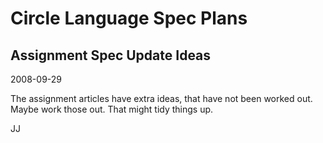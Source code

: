 Circle Language Spec Plans
==========================

Assignment Spec Update Ideas
----------------------------

2008-09-29

The assignment articles have extra ideas, that have not been worked out. Maybe work those out. That might tidy things up.

JJ
